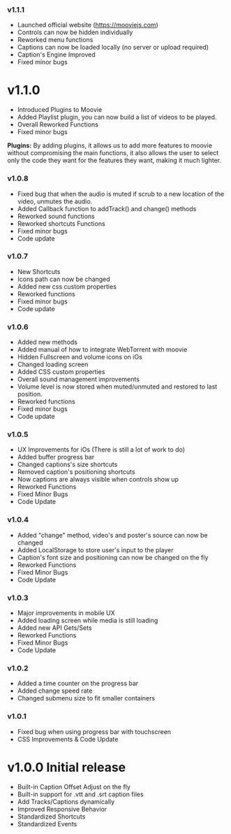 ### v1.1.1

- Launched official website (https://mooviejs.com)
- Controls can now be hidden individually
- Reworked menu functions
- Captions can now be loaded locally (no server or upload required)
- Caption's Engine Improved
- Fixed minor bugs

# v1.1.0

- Introduced Plugins to Moovie
- Added Playlist plugin, you can now build a list of videos to be played.
- Overall Reworked Functions
- Fixed minor bugs

<b>Plugins:</b> By adding plugins, it allows us to add more features to moovie without compromising the main functions, it also allows the user to select only the code they want for the features they want, making it much lighter. 

### v1.0.8

- Fixed bug that when the audio is muted if scrub to a new location of the video, unmutes the audio.
- Added Callback function to addTrack() and change() methods
- Reworked sound functions
- Reworked shortcuts Functions
- Fixed minor bugs
- Code update

### v1.0.7

- New Shortcuts
- Icons path can now be changed
- Added new css custom properties
- Reworked functions
- Fixed minor bugs
- Code update

### v1.0.6

- Added new methods
- Added manual of how to integrate WebTorrent with moovie
- Hidden Fullscreen and volume icons on iOs
- Changed loading screen
- Added CSS custom properties
- Overall sound management improvements
- Volume level is now stored when muted/unmuted and restored to last position.
- Reworked functions
- Fixed minor bugs
- Code update

### v1.0.5

- UX Improvements for iOs (There is still a lot of work to do)
- Added buffer progress bar
- Changed captions's size shortcuts
- Removed caption's positioning shortcuts
- Now captions are always visible when controls show up
- Reworked Functions
- Fixed Minor Bugs
- Code Update

### v1.0.4

- Added "change" method, video's and poster's source can now be changed
- Added LocalStorage to store user's input to the player
- Caption's font size and positioning can now be changed on the fly
- Reworked Functions
- Fixed Minor Bugs
- Code Update

### v1.0.3

- Major improvements in mobile UX
- Added loading screen while media is still loading
- Added new API Gets/Sets
- Reworked Functions
- Fixed Minor Bugs
- Code Update

### v1.0.2

- Added a time counter on the progress bar
- Added change speed rate
- Changed submenu size to fit smaller containers

### v1.0.1

- Fixed bug when using progress bar with touchscreen
- CSS Improvements & Code Update

# v1.0.0 Initial release

- Built-in Caption Offset Adjust on the fly
- Built-in support for .vtt and .srt caption files
- Add Tracks/Captions dynamically
- Improved Responsive Behavior
- Standardized Shortcuts
- Standardized Events
